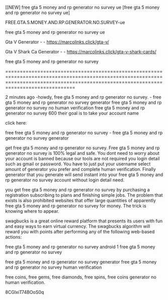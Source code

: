 [[NEW] free gta 5 money and rp generator no survey ue [free gta 5 money and rp generator no survey ue]

FREE.GTA.5.MONEY.AND.RP.GENERATOR.NO.SURVEY-ue

free gta 5 money and rp generator no survey ue

Gta V Generator - - https://marcolinks.click/gta-v/

Gta V Shark Ca Generator - - https://marcolinks.click/gta-v-shark-cards/

free gta 5 money and rp generator no survey

==========================================================================================================================================================================================

2 minutes ago -howdy, free gta 5 money and rp generator no survey. - free gta 5 money and rp generator no survey generator free gta 5 money and rp generator no survey no human verification free gta 5 money and rp generator no survey 600 their goal is to take your account name

click here:

free free gta 5 money and rp generator no survey - free gta 5 money and rp generator no survey generator

get free gta 5 money and rp generator no survey. Free gta 5 money and rp generator no survey is 100% legal and safe. You dont need to worry about your account is banned because our tools are not required you login detail such as gmail or password. You have to just put your username select amount of generator you prefer and complete human verification. Finally generator that you generate will send instant into your free gta 5 money and rp generator no survey account without login detail need.

you get free gta 5 money and rp generator no survey by purchasing a registration subscribing to plans and finishing simple jobs. The problem that exists is also prohibited websites that offer large quantities of apparently free gta 5 money and rp generator no survey for money. The trick is knowing where to appear.

swagbucks is a great online reward platform that presents its users with fun and easy ways to earn virtual currency. The swagbucks algorithm will reward you with points after performing any of the following web-based actions:

free gta 5 money and rp generator no survey android 1 free gta 5 money and rp generator no survey

free gta 5 money and rp generator no survey generator free gta 5 money and rp generator no survey human verification

free coins, free gems, free diamonds, free spins, free coins generator no human verification.

8CGIxiT74BOoS0q

